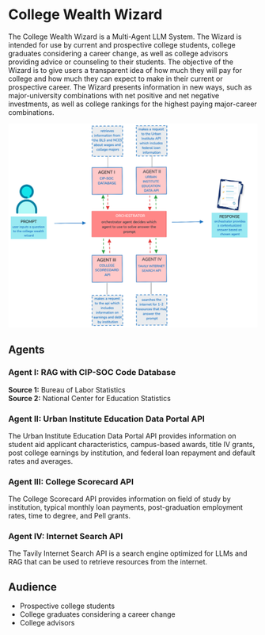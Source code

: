 # College Wealth Wizard

The College Wealth Wizard is a Multi-Agent LLM System. The Wizard is intended for use by current and prospective college students, college graduates considering a career change, as well as college advisors providing advice or counseling to their students. The objective of the Wizard is to give users a transparent idea of how much they will pay for college and how much they can expect to make in their current or prospective career. The Wizard presents information in new ways, such as major-university combinations with net positive and net negative investments, as well as college rankings for the highest paying major-career combinations.  

![CWW_Diagram.png](data%2FCWW_Diagram.png)

## Agents
### Agent I: RAG with CIP-SOC Code Database
**Source 1:** Bureau of Labor Statistics  
**Source 2:** National Center for Education Statistics  

### Agent II: Urban Institute Education Data Portal API
The Urban Institute Education Data Portal API provides information on student aid applicant characteristics, campus-based awards, title IV grants, post college earnings by institution, and federal loan repayment and default rates and averages.

### Agent III: College Scorecard API
The College Scorecard API provides information on field of study by institution, typical monthly loan payments, post-graduation employment rates, time to degree, and Pell grants. 

### Agent IV: Internet Search API
The Tavily Internet Search API is a search engine optimized for LLMs and RAG that can be used to retrieve resources from the internet. 

## Audience
- Prospective college students
- College graduates considering a career change
- College advisors 